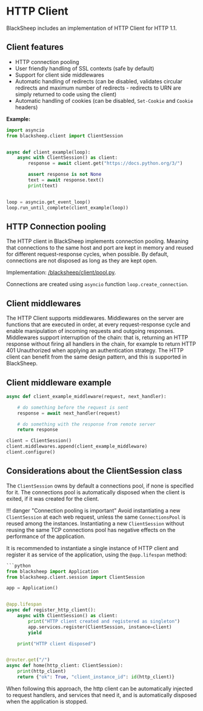 # HTTP Client

BlackSheep includes an implementation of HTTP Client for HTTP 1.1.

## Client features

- HTTP connection pooling
- User friendly handling of SSL contexts (safe by default)
- Support for client side middlewares
- Automatic handling of redirects (can be disabled, validates circular
  redirects and maximum number of redirects - redirects to URN are simply
  returned to code using the client)
- Automatic handling of cookies (can be disabled, `Set-Cookie` and `Cookie`
  headers)

**Example:**
```python
import asyncio
from blacksheep.client import ClientSession


async def client_example(loop):
    async with ClientSession() as client:
        response = await client.get("https://docs.python.org/3/")

        assert response is not None
        text = await response.text()
        print(text)


loop = asyncio.get_event_loop()
loop.run_until_complete(client_example(loop))

```

## HTTP Connection pooling

The HTTP client in BlackSheep implements connection pooling. Meaning that
connections to the same host and port are kept in memory and reused for
different request-response cycles, when possible. By default, connections are
not disposed as long as they are kept open.

Implementation:
[/blacksheep/client/pool.py](https://github.com/RobertoPrevato/BlackSheep/blob/master/blacksheep/client/pool.py).

Connections are created using `asyncio` function `loop.create_connection`.

## Client middlewares

The HTTP Client supports middlewares. Middlewares on the server are functions
that are executed in order, at every request-response cycle and enable
manipulation of incoming requests and outgoing responses. Middlewares support
interruption of the chain: that is, returning an HTTP response without firing
all handlers in the chain, for example to return HTTP 401 Unauthorized when
applying an authentication strategy. The HTTP client can benefit from the same
design pattern, and this is supported in BlackSheep.

## Client middleware example

```python
async def client_example_middleware(request, next_handler):

    # do something before the request is sent
    response = await next_handler(request)

    # do something with the response from remote server
    return response

client = ClientSession()
client.middlewares.append(client_example_middleware)
client.configure()
```

## Considerations about the ClientSession class

The `ClientSession` owns by default a connections pool, if none is specified for
it. The connections pool is automatically disposed when the client is exited,
if it was created for the client.

!!! danger "Connection pooling is important"
    Avoid instantiating a new `ClientSession` at each web request, unless the
    same `ConnectionsPool` is reused among the instances. Instantiating a new
    `ClientSession` without reusing the same TCP connections pool has
    negative effects on the performance of the application.

It is recommended to instantiate a single instance of HTTP client and
register it as service of the application, using the `@app.lifespan` method:

```python
```python
from blacksheep import Application
from blacksheep.client.session import ClientSession

app = Application()


@app.lifespan
async def register_http_client():
    async with ClientSession() as client:
        print("HTTP client created and registered as singleton")
        app.services.register(ClientSession, instance=client)
        yield

    print("HTTP client disposed")


@router.get("/")
async def home(http_client: ClientSession):
    print(http_client)
    return {"ok": True, "client_instance_id": id(http_client)}
```

When following this approach, the http client can be automatically injected to
request handlers, and services that need it, and is automatically disposed when
the application is stopped.
